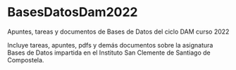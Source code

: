 # BasesDatosDam2022
Apuntes, tareas y documentos de Bases de Datos del ciclo DAM curso 2022


Incluye tareas, apuntes, pdfs y demás documentos sobre la asignatura Bases de Datos impartida en el Instituto San Clemente de Santiago de Compostela.
